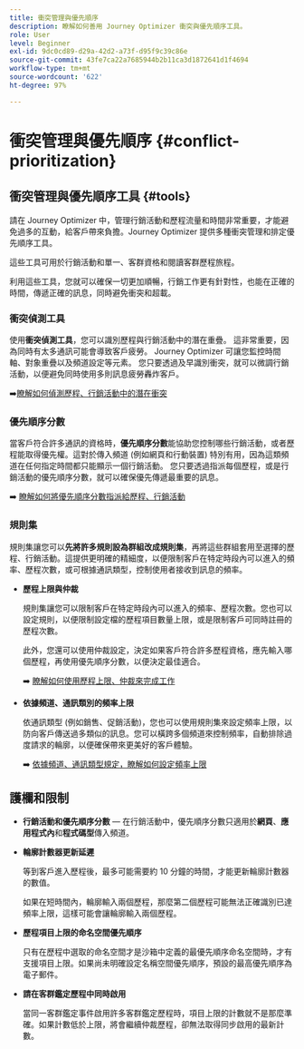 ```yaml
---
title: 衝突管理與優先順序
description: 瞭解如何善用 Journey Optimizer 衝突與優先順序工具。
role: User
level: Beginner
exl-id: 9dc0cd89-d29a-42d2-a73f-d95f9c39c86e
source-git-commit: 43fe7ca22a7685944b2b11ca3d1872641d1f4694
workflow-type: tm+mt
source-wordcount: '622'
ht-degree: 97%

---
```


# 衝突管理與優先順序 {#conflict-prioritization}

## 衝突管理與優先順序工具 {#tools}

請在 Journey Optimizer 中，管理行銷活動和歷程流量和時間非常重要，才能避免過多的互動，給客戶帶來負擔。Journey Optimizer 提供多種衝突管理和排定優先順序工具。

這些工具可用於行銷活動和單一、客群資格和閱讀客群歷程旅程。

利用這些工具，您就可以確保一切更加順暢，行銷工作更有針對性，也能在正確的時間，傳遞正確的訊息，同時避免衝突和超載。

### 衝突偵測工具

使用&#x200B;**衝突偵測工具**，您可以識別歷程與行銷活動中的潛在重疊。 這非常重要，因為同時有太多通訊可能會導致客戶疲勞。 Journey Optimizer 可讓您監控時間軸、對象重疊以及頻道設定等元素。 您只要透過及早識別衝突，就可以微調行銷活動，以便避免同時使用多則訊息疲勞轟炸客戶。

➡️[瞭解如何偵測歷程、行銷活動中的潛在衝突](conflicts.md)

### 優先順序分數

當客戶符合許多通訊的資格時，**優先順序分數**&#x200B;能協助您控制哪些行銷活動，或者歷程能取得優先權。這對於傳入頻道 (例如網頁和行動裝置) 特別有用，因為這類頻道在任何指定時間都只能顯示一個行銷活動。 您只要透過指派每個歷程，或是行銷活動的優先順序分數，就可以確保優先傳遞最重要的訊息。

➡️ [瞭解如何將優先順序分數指派給歷程、行銷活動](priority-scores.md)

### 規則集

規則集讓您可以&#x200B;**先將許多規則設為群組改成規則集**，再將這些群組套用至選擇的歷程、行銷活動。這提供更明確的精細度，以便限制客戶在特定時段內可以進入的頻率、歷程次數，或可根據通訊類型，控制使用者接收到訊息的頻率。

* **歷程上限與仲裁**

  規則集讓您可以限制客戶在特定時段內可以進入的頻率、歷程次數。您也可以設定規則，以便限制設定檔的歷程項目數量上限，或是限制客戶可同時註冊的歷程次數。

  此外，您還可以使用仲裁設定，決定如果客戶符合許多歷程資格，應先輸入哪個歷程，再使用優先順序分數，以便決定最佳適合。

  ➡️ [瞭解如何使用歷程上限、仲裁來完成工作](journey-capping.md)

* **依據頻道、通訊類別的頻率上限**

  依通訊類型 (例如銷售、促銷活動)，您也可以使用規則集來設定頻率上限，以防向客戶傳送過多類似的訊息。您可以橫跨多個頻道來控制頻率，自動排除過度請求的輪廓，以便確保帶來更美好的客戶體驗。

  ➡️ [依據頻道、通訊類型規定，瞭解如何設定頻率上限](../conflict-prioritization/channel-capping.md)

## 護欄和限制

* **行銷活動和優先順序分數** — 在行銷活動中，優先順序分數只適用於&#x200B;**網頁**、**應用程式內**&#x200B;和&#x200B;**程式碼型**&#x200B;傳入頻道。

* **輪廓計數器更新延遲**

  等到客戶進入歷程後，最多可能需要約 10 分鐘的時間，才能更新輪廓計數器的數值。

  如果在短時間內，輪廓輸入兩個歷程，那麼第二個歷程可能無法正確識別已達頻率上限，這樣可能會讓輪廓輸入兩個歷程。

* **歷程項目上限的命名空間優先順序**

  只有在歷程中選取的命名空間才是沙箱中定義的最優先順序命名空間時，才有支援項目上限。如果尚未明確設定名稱空間優先順序，預設的最高優先順序為電子郵件。

* **請在客群鑑定歷程中同時啟用**

  當同一客群鑑定事件啟用許多客群鑑定歷程時，項目上限的計數就不是那麼準確。如果計數低於上限，將會繼續仲裁歷程，卻無法取得同步啟用的最新計數。
